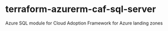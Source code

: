 # terraform-azurerm-caf-sql-server
Azure SQL module for Cloud Adoption Framework for Azure landing zones
